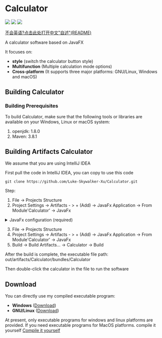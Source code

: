 # Calculator

![](https://img.shields.io/badge/Windows-Passing-49%2C198%2C84.svg?style=falt&logo=Windows)
![](https://img.shields.io/badge/Ubuntu-Passing-49%2C198%2C84.svg?style=falt&logo=Ubuntu)
![](https://img.shields.io/badge/MacOS-Passing-49%2C198%2C84.svg?style=falt&logo=Apple)

[不会英语?点击此处打开中文"自述"(README)](README_zh.md)

A calculator software based on JavaFX

It focuses on:
 - **style** (switch the calculator button style)
 - **Multifunction** (Multiple calculation mode options)
 - **Cross-platform** (It supports three major platforms: GNU/Linux, Windows and macOS)
 
 ## Building Calculator
 ### Building Prerequisites
To build Calculator, make sure that the following tools or libraries are available on your Windows, Linux or macOS system:
1. openjdk: 1.8.0
2. Maven: 3.8.1


 <span id="Compile it yourself" > </span>

## Building Artifacts Calculator 
 
We assume that you are using IntelliJ IDEA 

First pull the code in IntelliJ IDEA, you can copy to use this code
 
<pre><code>git clone https://github.com/Luke-Skywalker-Xu/Calculator.git</code></pre>

Step:

1. File -> Projects Structure 
2. Project Settings -> Artifacts - > + (Add) -> JavaFx Application -> From Module'Calculator' -> JavaFx

<details>
<summary>JavaFx configuration (required)</summary>

1. Application class -> MainApplication(org.luke) -> OK
2. Title: Calculator 
3. Native bundle: all
4. Apply

</details>

3. File -> Projects Structure 
4. Project Settings -> Artifacts - > + (Add) -> JavaFx Application -> From Module'Calculator' -> JavaFx
5. Build -> Build Artifacts... -> Calculator -> Build

After the build is complete, the executable file path: out/artifacts/Calculator/bundles/Calculator

Then double-click the calculator in the file to run the software

 ## Download 
You can directly use my compiled executable program:
 
  - **Windows** ([Download](https://github.com/Luke-Skywalker-Xu/Calculator/releases))
  - **GNU/Linux** ([Download](https://github.com/Luke-Skywalker-Xu/Calculator/releases))

At present, only executable programs for windows and linux platforms are provided. If you need executable programs for MacOS platforms.
compile it yourself
<a href="#Compile it yourself">Compile it yourself</a>


